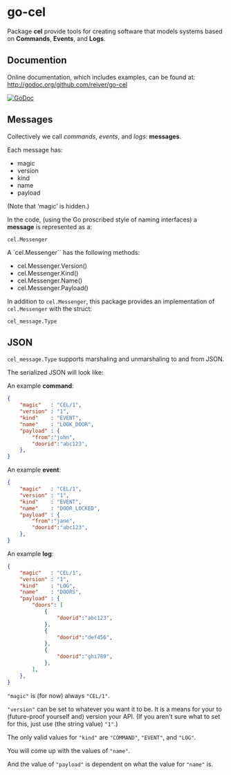 # go-cel

Package **cel** provide tools for creating software that models systems based on **Commands**, **Events**, and **Logs**.


## Documention

Online documentation, which includes examples, can be found at: http://godoc.org/github.com/reiver/go-cel

[![GoDoc](https://godoc.org/github.com/reiver/go-cel?status.svg)](https://godoc.org/github.com/reiver/go-cel)


## Messages

Collectively we call _commands_, _events_, and _logs_: **messages**.

Each message has:

* magic
* version
* kind
* name
* payload

(Note that ‘magic’ is hidden.)

In the code, (using the Go proscribed style of naming interfaces) a **message** is represented as a:
```
cel.Messenger
```

A `cel.Messenger`` has the following methods:

* cel.Messenger.Version()
* cel.Messenger.Kind()
* cel.Messenger.Name()
* cel.Messenger.Payload()

In addition to `cel.Messenger`, this package provides an implementation of `cel.Messenger` with the struct:
```
cel_message.Type
```

## JSON

`cel_message.Type` supports marshaling and unmarshaling to and from JSON.

The serialized JSON will look like:

An example **command**:
```json
{
	"magic"   : "CEL/1",
	"version" : "1",
	"kind"    : "EVENT",
	"name"    : "LOOK_DOOR",
	"payload" : {
		"from":"john",
		"doorid":"abc123",
	},
}
```

An example **event**:
```json
{
	"magic"   : "CEL/1",
	"version" : "1",
	"kind"    : "EVENT",
	"name"    : "DOOR_LOCKED",
	"payload" : {
		"from":"jane",
		"doorid":"abc123",
	},
}
```

An example **log**:
```json
{
	"magic"   : "CEL/1",
	"version" : "1",
	"kind"    : "LOG",
	"name"    : "DOORS",
	"payload" : {
		"doors": [
			{
				"doorid":"abc123",
			},
			{
				"doorid":"def456",
			},
			{
				"doorid":"ghi789",
			},
		],
	},
}
```

`"magic"` is (for now) always `"CEL/1"`.

`"version"` can be set to whatever you want it to be. It is a means for your to (future-proof yourself and) version your API. (If you aren't sure what to set for this, just use (the string value) `"1"`.)

The only valid values for `"kind"` are
`"COMMAND"`,
`"EVENT"`, and
`"LOG"`.

You will come up with the values of `"name"`.

And the value of `"payload"` is dependent on what the value for `"name"` is.
